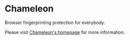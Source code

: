 # Chameleon

Browser fingerprinting protection for everybody.

Please visit [Chameleon's homepage](https://github.com/ghostwords/chameleon) for more information.
